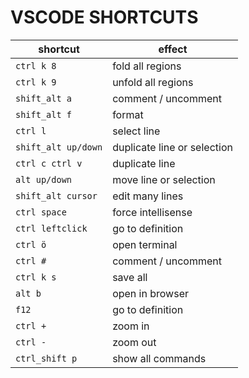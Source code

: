 # VSCODE SHORTCUTS

| shortcut | effect |
| --- | --- |
| `ctrl k 8` | fold all regions |
| `ctrl k 9` | unfold all regions |
| `shift_alt a` | comment / uncomment |
| `shift_alt f` | format |
| `ctrl l` | select line |
| `shift_alt up/down` | duplicate line or selection |
| `ctrl c ctrl v` | duplicate line |
| `alt up/down` | move line or selection |
| `shift_alt cursor` | edit many lines |
| `ctrl space` | force intellisense |
| `ctrl leftclick` | go to definition |
| `ctrl ö` | open terminal |
| `ctrl #` | comment / uncomment |
| `ctrl k s` | save all |
| `alt b` | open in browser |
| `f12` | go to definition |
| `ctrl +` | zoom in |
| `ctrl -` | zoom out |
| `ctrl_shift p` | show all commands |

